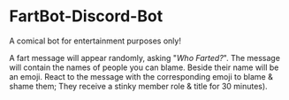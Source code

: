 # FartBot-Discord-Bot

A comical bot for entertainment purposes only!

A fart message will appear randomly, asking "*Who Farted?*". 
The message will contain the names of people you can blame. Beside their name will be an emoji.
React to the message with the corresponding emoji to blame & shame them; They receive a stinky member role & title for 30 minutes).
